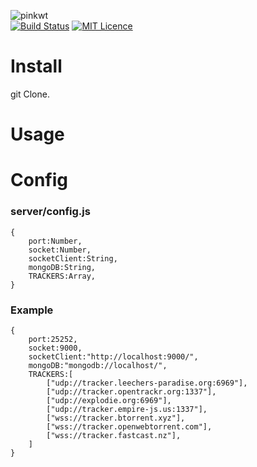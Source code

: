 ![pinkwt](https://github.com/nabigraphics/pink-wt/blob/master/easywt-header.png?raw=true)  
[![Build Status](https://travis-ci.org/nabigraphics/pink-wt.svg?branch=master)](https://travis-ci.org/nabigraphics/pink-wt)
[![MIT Licence](https://badges.frapsoft.com/os/mit/mit.svg?v=103)](https://opensource.org/licenses/mit-license.php)
# Install
git Clone.

# Usage


# Config

### server/config.js
```
{
    port:Number,
    socket:Number,
    socketClient:String,
    mongoDB:String,
    TRACKERS:Array, 
}
```
### Example
```
{
    port:25252,
    socket:9000,
    socketClient:"http://localhost:9000/",
    mongoDB:"mongodb://localhost/",
    TRACKERS:[
        ["udp://tracker.leechers-paradise.org:6969"],
        ["udp://tracker.opentrackr.org:1337"],
        ["udp://explodie.org:6969"],
        ["udp://tracker.empire-js.us:1337"],
        ["wss://tracker.btorrent.xyz"],
        ["wss://tracker.openwebtorrent.com"],
        ["wss://tracker.fastcast.nz"],
    ]
}
``` 
